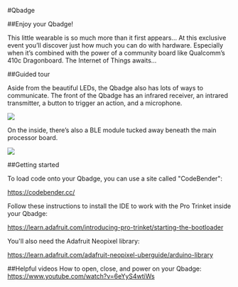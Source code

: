 #Qbadge

##Enjoy your Qbadge!

This little wearable is so much more than it first appears… At this exclusive event you’ll discover just how much you can do with hardware. Especially when it’s combined with the power of a community board like Qualcomm’s 410c Dragonboard. The Internet of Things awaits… 

##Guided tour

Aside from the beautiful LEDs, the Qbadge also has lots of ways to communicate. The front of the Qbadge has an infrared receiver, an intrared transmitter, a button to trigger an action, and a microphone. 

<img style="float: center;" src="http://i.imgur.com/TSINq4r.png">

On the inside, there’s also a BLE module tucked away beneath the main processor board.

<img style="float: center;" src="http://i.imgur.com/JZkmjEx.png">

##Getting started

To load code onto your Qbadge, you can use a site called "CodeBender":

https://codebender.cc/

Follow these instructions to install the IDE to work with the Pro Trinket inside your Qbadge:

https://learn.adafruit.com/introducing-pro-trinket/starting-the-bootloader

You'll also need the Adafruit Neopixel library: 

https://learn.adafruit.com/adafruit-neopixel-uberguide/arduino-library


##Helpful videos
How to open, close, and power on your Qbadge:
https://www.youtube.com/watch?v=6eYyS4wtiWs
